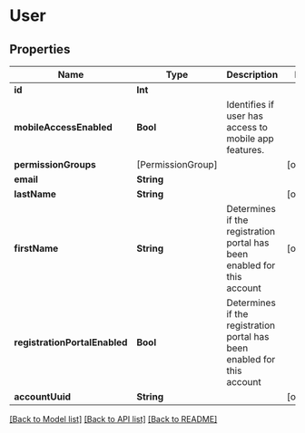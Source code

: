 # User

## Properties
Name | Type | Description | Notes
------------ | ------------- | ------------- | -------------
**id** | **Int** |  | 
**mobileAccessEnabled** | **Bool** | Identifies if user has access to mobile app features. | 
**permissionGroups** | [PermissionGroup] |  | [optional] 
**email** | **String** |  | 
**lastName** | **String** |  | [optional] 
**firstName** | **String** | Determines if the registration portal has been enabled for this account | [optional] 
**registrationPortalEnabled** | **Bool** | Determines if the registration portal has been enabled for this account | 
**accountUuid** | **String** |  | [optional] 

[[Back to Model list]](../README.md#documentation-for-models) [[Back to API list]](../README.md#documentation-for-api-endpoints) [[Back to README]](../README.md)


